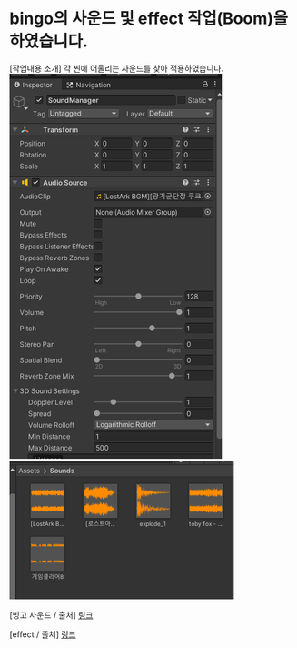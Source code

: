 # bingo의 사운드 및 effect 작업(Boom)을 하였습니다.

[작업내용 소개]
각 씬에 어울리는 사운드를 찾아 적용하였습니다.
<img src="./img/Sound01.PNG">
<img src="./img/Sound02.PNG">

[빙고 사운드 / 출처]
[링크](https://www.youtube.com/watch?v=wdPqzj6LfoM&t=2s&ab_channel=%ED%82%B9%EA%B0%93%ED%98%95)

[effect / 출처]
[링크](https://assetstore.unity.com/packages/vfx/particles/effect-textures-and-prefabs-109031)
